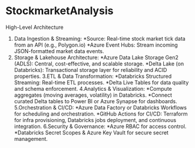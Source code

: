 # StockmarketAnalysis

High-Level Architecture
1. Data Ingestion & Streaming:
   *Source: Real-time stock market tick data from an API (e.g., Polygon.io)
   *Azure Event Hubs: Stream incoming JSON-formatted market data events.
2. Storage & Lakehouse Architecture:
   *Azure Data Lake Storage Gen2 (ADLS): Central, cost-effective, and scalable storage.
   *Delta Lake (on Databricks): Transactional storage layer for reliability and ACID properties.
3.ETL & Data Transformation:
   *Databricks Structured Streaming: Real-time ETL processes.
   *Delta Live Tables for data quality and schema enforcement.
4.Analytics & Visualization:
   *Compute aggregates (moving averages, volatility) in Databricks.
   *Connect curated Delta tables to Power BI or Azure Synapse for dashboards.
5.Orchestration & CI/CD:
   *Azure Data Factory or Databricks Workflows for scheduling and orchestration.
   *GitHub Actions for CI/CD: Terraform for infra provisioning, Databricks jobs deployment, and continuous integration.
6.Security & Governance:
   *Azure RBAC for access control.
   *Databricks Secret Scopes & Azure Key Vault for secure secret management.
